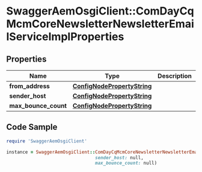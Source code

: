 # SwaggerAemOsgiClient::ComDayCqMcmCoreNewsletterNewsletterEmailServiceImplProperties

## Properties

Name | Type | Description | Notes
------------ | ------------- | ------------- | -------------
**from_address** | [**ConfigNodePropertyString**](ConfigNodePropertyString.md) |  | [optional] 
**sender_host** | [**ConfigNodePropertyString**](ConfigNodePropertyString.md) |  | [optional] 
**max_bounce_count** | [**ConfigNodePropertyString**](ConfigNodePropertyString.md) |  | [optional] 

## Code Sample

```ruby
require 'SwaggerAemOsgiClient'

instance = SwaggerAemOsgiClient::ComDayCqMcmCoreNewsletterNewsletterEmailServiceImplProperties.new(from_address: null,
                                 sender_host: null,
                                 max_bounce_count: null)
```


